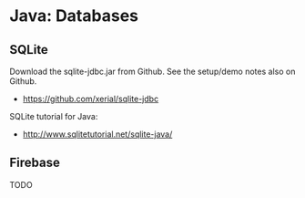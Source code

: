 # Java: Databases

## SQLite

Download the sqlite-jdbc.jar from Github.
See the setup/demo notes also on Github.

* https://github.com/xerial/sqlite-jdbc

SQLite tutorial for Java:

* http://www.sqlitetutorial.net/sqlite-java/

## Firebase

TODO
